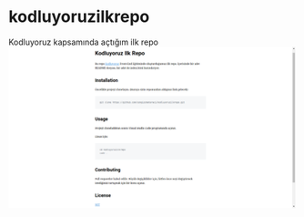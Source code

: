 # kodluyoruzilkrepo
Kodluyoruz kapsamında açtığım ilk repo
![Kodluyoruz Görsel](https://raw.githubusercontent.com/Kodluyoruz/taskforce/main/git/odev1/figures/markdown.png)

